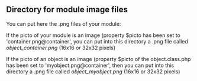 
Directory for module image files
--------------------------------

You can put here the .png files of your module:


If the picto of your module is an image (property $picto has been set to 'container.png@container', you can put into this
directory a .png file called *object_container.png* (16x16 or 32x32 pixels)


If the picto of an object is an image (property $picto of the object.class.php has been set to 'myobject.png@container', then you can put into this
directory a .png file called *object_myobject.png* (16x16 or 32x32 pixels)

